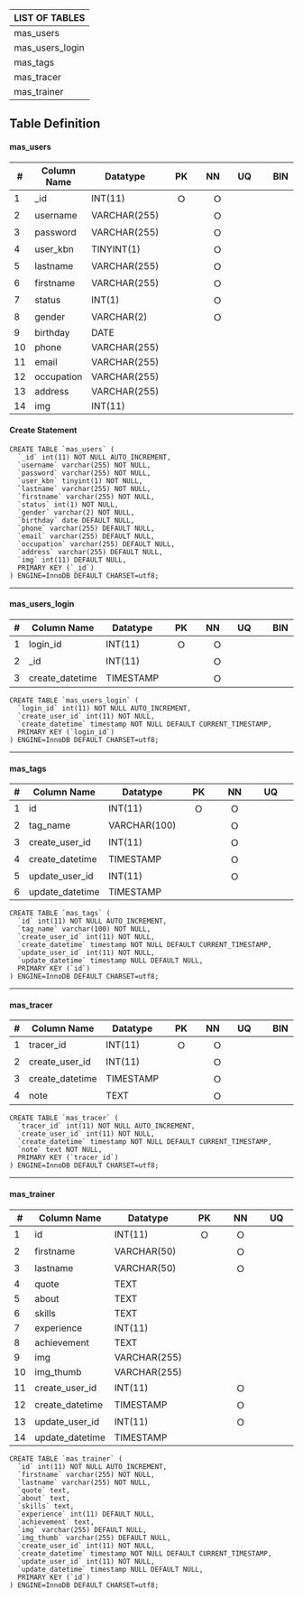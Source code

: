| LIST OF TABLES   |
| ---------------- |
| mas_users        |
| mas_users_login  |
| mas_tags         |
| mas_tracer       |
| mas_trainer      |


## Table Definition

#### mas_users

|  #  | Column Name     | Datatype      | PK  | NN  | UQ  | BIN | UN  | ZF  | AI  | Default   |
| --- | --------------- | ------------- | --- | --- | --- | --- | --- | --- | --- | --------- |
|  1  | _id             | INT(11)       |　Ｏ　|　Ｏ　|　　　|　　　|　　　|　　　|　Ｏ　|           |
|  2  | username        | VARCHAR(255)  |　　　|　Ｏ　|　　　|　　　|　　　|　　　|　　　|           |
|  3  | password        | VARCHAR(255)  |　　　|　Ｏ　|　　　|　　　|　　　|　　　|　　　|           |
|  4  | user_kbn        | TINYINT(1)    |　　　|　Ｏ　|　　　|　　　|　　　|　　　|　　　|           |
|  5  | lastname        | VARCHAR(255)  |　　　|　Ｏ　|　　　|　　　|　　　|　　　|　　　|           |
|  6  | firstname       | VARCHAR(255)  |　　　|　Ｏ　|　　　|　　　|　　　|　　　|　　　|           |
|  7  | status          | INT(1)        |　　　|　Ｏ　|　　　|　　　|　　　|　　　|　　　|           |
|  8  | gender          | VARCHAR(2)    |　　　|　Ｏ　|　　　|　　　|　　　|　　　|　　　|           |
|  9  | birthday        | DATE          |　　　|     |　　　|　　　|　　　|　　　|　　　| NULL      |
|  10 | phone           | VARCHAR(255)  |　　　|     |　　　|　　　|　　　|　　　|　　　| NULL      |
|  11 | email           | VARCHAR(255)  |　　　|     |　　　|　　　|　　　|　　　|　　　| NULL      |
|  12 | occupation      | VARCHAR(255)  |　　　|     |　　　|　　　|　　　|　　　|　　　| NULL      |
|  13 | address         | VARCHAR(255)  |　　　|     |　　　|　　　|　　　|　　　|　　　| NULL      |
|  14 | img             | INT(11)       |　　　|     |　　　|　　　|　　　|　　　|　　　| NULL      |

#### Create Statement

	CREATE TABLE `mas_users` (
      `_id` int(11) NOT NULL AUTO_INCREMENT,
      `username` varchar(255) NOT NULL,
      `password` varchar(255) NOT NULL,
      `user_kbn` tinyint(1) NOT NULL,
      `lastname` varchar(255) NOT NULL,
      `firstname` varchar(255) NOT NULL,
      `status` int(1) NOT NULL,
      `gender` varchar(2) NOT NULL,
      `birthday` date DEFAULT NULL,
      `phone` varchar(255) DEFAULT NULL,
      `email` varchar(255) DEFAULT NULL,
      `occupation` varchar(255) DEFAULT NULL,
      `address` varchar(255) DEFAULT NULL,
      `img` int(11) DEFAULT NULL,
      PRIMARY KEY (`_id`)
    ) ENGINE=InnoDB DEFAULT CHARSET=utf8;

***

#### mas_users_login

|  #  | Column Name     | Datatype      | PK  | NN  | UQ  | BIN | UN  | ZF  | AI  | Default          |
| --- | --------------- | ------------- | --- | --- | --- | --- | --- | --- | --- | ---------------- |
|  1  | login_id        | INT(11)       |　Ｏ　|　Ｏ　|　　　|　　　|　　　|　　　|　Ｏ　|                   |
|  2  | _id             | INT(11)       |　　　|　Ｏ　|　　　|　　　|　　　|　　　|　　　|                   |
|  3  | create_datetime | TIMESTAMP     |　　　|　Ｏ　|　　　|　　　|　　　|　　　|　　　| CURRENT_TIMESTAMP |

    CREATE TABLE `mas_users_login` (
      `login_id` int(11) NOT NULL AUTO_INCREMENT,
      `create_user_id` int(11) NOT NULL,
      `create_datetime` timestamp NOT NULL DEFAULT CURRENT_TIMESTAMP,
      PRIMARY KEY (`login_id`)
    ) ENGINE=InnoDB DEFAULT CHARSET=utf8;

***

#### mas_tags

|  #  | Column Name     | Datatype      | PK  | NN  | UQ  | BIN | UN  | ZF  | AI  | Default          |
| --- | --------------- | ------------- | --- | --- | --- | --- | --- | --- | --- | ---------------- |
|  1  | id              | INT(11)       |　Ｏ　|　Ｏ　|　　　|　　　|　　　|　　　|　Ｏ　|                   |
|  2  | tag_name        | VARCHAR(100)  |　　　|　Ｏ　|　　　|　　　|　　　|　　　|　　　|                   |
|  3  | create_user_id  | INT(11)       |　　　|　Ｏ　|　　　|　　　|　　　|　　　|　　　|                   |
|  4  | create_datetime | TIMESTAMP     |　　　|　Ｏ　|　　　|　　　|　　　|　　　|　　　| CURRENT_TIMESTAMP |
|  5  | update_user_id  | INT(11)       |　　　|　Ｏ　|　　　|　　　|　　　|　　　|　　　|                   |
|  6  | update_datetime | TIMESTAMP     |　　　|　　　|　　　|　　　|　　　|　　　|　　　|                   |

    CREATE TABLE `mas_tags` (
      `id` int(11) NOT NULL AUTO_INCREMENT,
      `tag_name` varchar(100) NOT NULL,
      `create_user_id` int(11) NOT NULL,
      `create_datetime` timestamp NOT NULL DEFAULT CURRENT_TIMESTAMP,
      `update_user_id` int(11) NOT NULL,
      `update_datetime` timestamp NULL DEFAULT NULL,
      PRIMARY KEY (`id`)
    ) ENGINE=InnoDB DEFAULT CHARSET=utf8;

***

#### mas_tracer

|  #  | Column Name     | Datatype      | PK  | NN  | UQ  | BIN | UN  | ZF  | AI  | Default          |
| --- | --------------- | ------------- | --- | --- | --- | --- | --- | --- | --- | ---------------- |
|  1  | tracer_id       | INT(11)       |　Ｏ　|　Ｏ　|　　　|　　　|　　　|　　　|　Ｏ　|                   |
|  2  | create_user_id  | INT(11)       |　　　|　Ｏ　|　　　|　　　|　　　|　　　|　　　|                   |
|  3  | create_datetime | TIMESTAMP     |　　　|　Ｏ　|　　　|　　　|　　　|　　　|　　　| CURRENT_TIMESTAMP |
|  4  | note            | TEXT          |　　　|　Ｏ　|　　　|　　　|　　　|　　　|　　　|                   |

    CREATE TABLE `mas_tracer` (
      `tracer_id` int(11) NOT NULL AUTO_INCREMENT,
      `create_user_id` int(11) NOT NULL,
      `create_datetime` timestamp NOT NULL DEFAULT CURRENT_TIMESTAMP,
      `note` text NOT NULL,
      PRIMARY KEY (`tracer_id`)
    ) ENGINE=InnoDB DEFAULT CHARSET=utf8;

***

#### mas_trainer

|  #  | Column Name     | Datatype      | PK  | NN  | UQ  | BIN | UN  | ZF  | AI  | Default          |
| --- | --------------- | ------------- | --- | --- | --- | --- | --- | --- | --- | ---------------- |
|  1  | id              | INT(11)       |　Ｏ　|　Ｏ　|　　　|　　　|　　　|　　　|　Ｏ　|                   |
|  2  | firstname       | VARCHAR(50)   |　　　|　Ｏ　|　　　|　　　|　　　|　　　|　　　|                   |
|  3  | lastname        | VARCHAR(50)   |　　　|　Ｏ　|　　　|　　　|　　　|　　　|　　　|                   |
|  4  | quote           | TEXT          |　　　|　　　|　　　|　　　|　　　|　　　|　　　| NULL              |
|  5  | about           | TEXT          |　　　|　　　|　　　|　　　|　　　|　　　|　　　| NULL              |
|  6  | skills          | TEXT          |　　　|　　　|　　　|　　　|　　　|　　　|　　　| NULL              |
|  7  | experience      | INT(11)       |　　　|　　　|　　　|　　　|　　　|　　　|　　　| NULL              |
|  8  | achievement     | TEXT          |　　　|　　　|　　　|　　　|　　　|　　　|　　　| NULL              |
|  9  | img             | VARCHAR(255)  |　　　|　　　|　　　|　　　|　　　|　　　|　　　| NULL              |
|  10 | img_thumb       | VARCHAR(255)  |　　　|　　　|　　　|　　　|　　　|　　　|　　　| NULL              |
|  11 | create_user_id  | INT(11)       |　　　|　Ｏ　|　　　|　　　|　　　|　　　|　　　|                   |
|  12 | create_datetime | TIMESTAMP     |　　　|　Ｏ　|　　　|　　　|　　　|　　　|　　　| CURRENT_TIMESTAMP |
|  13 | update_user_id  | INT(11)       |　　　|　Ｏ　|　　　|　　　|　　　|　　　|　　　|                   |
|  14 | update_datetime | TIMESTAMP     |　　　|　　　|　　　|　　　|　　　|　　　|　　　|                   |

    CREATE TABLE `mas_trainer` (
      `id` int(11) NOT NULL AUTO_INCREMENT,
      `firstname` varchar(255) NOT NULL,
      `lastname` varchar(255) NOT NULL,
      `quote` text,
      `about` text,
      `skills` text,
      `experience` int(11) DEFAULT NULL,
      `achievement` text,
      `img` varchar(255) DEFAULT NULL,
      `img_thumb` varchar(255) DEFAULT NULL,
      `create_user_id` int(11) NOT NULL,
      `create_datetime` timestamp NOT NULL DEFAULT CURRENT_TIMESTAMP,
      `update_user_id` int(11) NOT NULL,
      `update_datetime` timestamp NULL DEFAULT NULL,
      PRIMARY KEY (`id`)
    ) ENGINE=InnoDB DEFAULT CHARSET=utf8;

